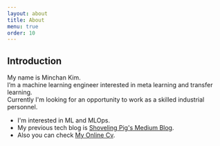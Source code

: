 ```yaml
---
layout: about
title: About
menu: true
order: 10
---
```


## Introduction

My name is Minchan Kim.  
I’m a machine learning engineer interested in meta learning and transfer learning.  
Currently I'm looking for an opportunity to work as a skilled industrial personnel.
 
* I'm interested in ML and MLOps.
* My previous tech blog is [Shoveling Pig's Medium Blog][medium-blog]. 
* Also you can check [My Online Cv][online-cv].

[medium-blog]: https://medium.com/shoveling-pig
[online-cv]: https://shoveling-pig.github.io/online-cv/
